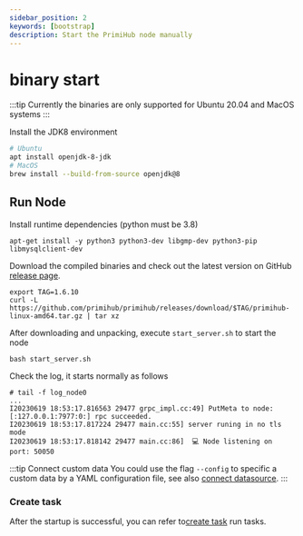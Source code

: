 ```yaml
---
sidebar_position: 2
keywords: [bootstrap]
description: Start the PrimiHub node manually
---
```


# binary start

:::tip
Currently the binaries are only supported for Ubuntu 20.04 and MacOS systems
:::


Install the JDK8 environment

```bash
# Ubuntu
apt install openjdk-8-jdk
# MacOS
brew install --build-from-source openjdk@8
```
<!-- 
Download the `Meta service` installation package and start

```bash
wget https://primihub.oss-cn-beijing.aliyuncs.com/tools/meta_service.tar.gz
tar -zxf meta_service.tar.gz
cd meta_service
bash run.sh
``` -->

## Run Node

Install runtime dependencies (python must be 3.8)
```
apt-get install -y python3 python3-dev libgmp-dev python3-pip libmysqlclient-dev
```
Download the compiled binaries and check out the latest version on GitHub [release page](https://github.com/primihub/primihub/releases).

```shell
export TAG=1.6.10
curl -L https://github.com/primihub/primihub/releases/download/$TAG/primihub-linux-amd64.tar.gz | tar xz
```

After downloading and unpacking, execute `start_server.sh` to start the node

```shell
bash start_server.sh
```
Check the log, it starts normally as follows
```
# tail -f log_node0
...
I20230619 18:53:17.816563 29477 grpc_impl.cc:49] PutMeta to node: [:127.0.0.1:7977:0:] rpc succeeded.
I20230619 18:53:17.817224 29477 main.cc:55] server runing in no tls mode
I20230619 18:53:17.818142 29477 main.cc:86]  💻 Node listening on port: 50050
```
:::tip Connect custom data
You could use the flag `--config` to specific a custom data by a YAML configuration file, see also [connect datasource](./connect-datasource).
:::

### Create task

After the startup is successful, you can refer to[create task](https://docs.primihub.com/docs/category/%E5%88%9B%E5%BB%BA%E4%BB%BB%E5%8A%A1) run tasks.